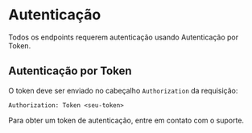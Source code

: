 # Autenticação

Todos os endpoints requerem autenticação usando Autenticação por Token.

## Autenticação por Token

O token deve ser enviado no cabeçalho `Authorization` da requisição:

`Authorization: Token <seu-token>`

Para obter um token de autenticação, entre em contato com o suporte.
